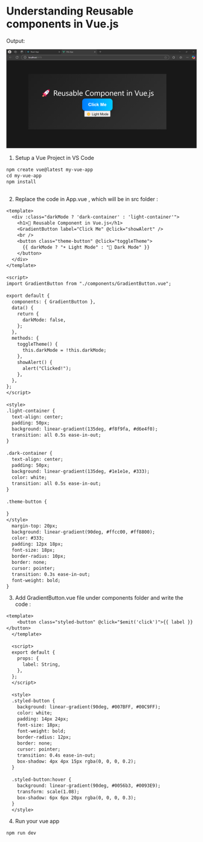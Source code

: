 # Understanding Reusable components in Vue.js 

Output:

![Alt Text](https://github.com/Reshmagvs/Reusable-components-vue.js/blob/main/reuse_vue.png)

1. Setup a Vue Project in VS Code
````
npm create vue@latest my-vue-app 
cd my-vue-app
npm install
 
````
2. Replace the code in App.vue , which will be in src folder :
```
<template>
  <div :class="darkMode ? 'dark-container' : 'light-container'">
    <h1>🚀 Reusable Component in Vue.js</h1>
    <GradientButton label="Click Me" @click="showAlert" />
    <br />
    <button class="theme-button" @click="toggleTheme">
      {{ darkMode ? "☀️ Light Mode" : "🌙 Dark Mode" }}
    </button>
  </div>
</template>

<script>
import GradientButton from "./components/GradientButton.vue";

export default {
  components: { GradientButton },
  data() {
    return {
      darkMode: false,
    };
  },
  methods: {
    toggleTheme() {
      this.darkMode = !this.darkMode;
    },
    showAlert() {
      alert("Clicked!");
    },
  },
};
</script>

<style>
.light-container {
  text-align: center;
  padding: 50px;
  background: linear-gradient(135deg, #f8f9fa, #d6e4f0);
  transition: all 0.5s ease-in-out;
}

.dark-container {
  text-align: center;
  padding: 50px;
  background: linear-gradient(135deg, #1e1e1e, #333);
  color: white;
  transition: all 0.5s ease-in-out;
}

.theme-button {

}
</style>
  margin-top: 20px;
  background: linear-gradient(90deg, #ffcc00, #ff8800);
  color: #333;
  padding: 12px 18px;
  font-size: 18px;
  border-radius: 10px;
  border: none;
  cursor: pointer;
  transition: 0.3s ease-in-out;
  font-weight: bold;
}
```
3. Add GradientButton.vue file under components folder and write the code :
```
<template>
    <button class="styled-button" @click="$emit('click')">{{ label }}</button>
  </template>
  
  <script>
  export default {
    props: {
      label: String,
    },
  };
  </script>
  
  <style>
  .styled-button {
    background: linear-gradient(90deg, #007BFF, #00C9FF);
    color: white;
    padding: 14px 24px;
    font-size: 18px;
    font-weight: bold;
    border-radius: 12px;
    border: none;
    cursor: pointer;
    transition: 0.4s ease-in-out;
    box-shadow: 4px 4px 15px rgba(0, 0, 0, 0.2);
  }
  
  .styled-button:hover {
    background: linear-gradient(90deg, #0056b3, #0093E9);
    transform: scale(1.08);
    box-shadow: 6px 6px 20px rgba(0, 0, 0, 0.3);
  }
  </style>
  ```
4. Run your vue app
```
npm run dev
```
